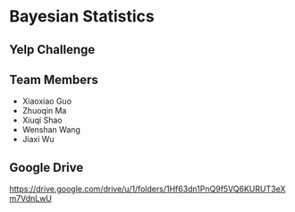 # Bayesian Statistics
## Yelp Challenge

## Team Members
+ Xiaoxiao Guo
+ Zhuoqin Ma
+ Xiuqi Shao
+ Wenshan Wang
+ Jiaxi Wu

## Google Drive 
https://drive.google.com/drive/u/1/folders/1Hf63dn1PnQ9f5VQ6KURUT3eXm7VdnLwU
